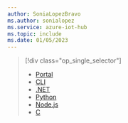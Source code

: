 ```yaml
---
author: SoniaLopezBravo
ms.author: sonialopez
ms.service: azure-iot-hub
ms.topic: include
ms.date: 01/05/2023
---
```

> [!div class="op_single_selector"]
> * [Portal](../articles/iot-hub/module-twins-portal-dotnet.md)
> * [CLI](../articles/iot-hub/module-twins-cli.md)
> * [.NET](../articles/iot-hub/module-twins-dotnet.md)
> * [Python](../articles/iot-hub/module-twins-python.md)
> * [Node.js](../articles/iot-hub/module-twins-node.md)
> * [C](../articles/iot-hub/module-twins-c.md)
